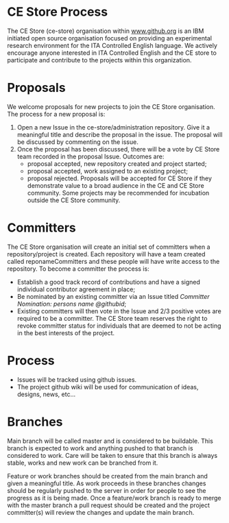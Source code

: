 # CE Store Process

The CE Store (ce-store) organisation within www.github.org is an IBM initiated open source organisation focused on providing an experimental research environment for the ITA Controlled English language. We actively encourage anyone interested in ITA Controlled English and the CE store to participate and contribute to the projects within this organization.

# Proposals

We welcome proposals for new projects to join the CE Store organisation. The process for a new proposal is:

1. Open a new Issue in the ce-store/administration repository. Give it a meaningful title and describe the proposal in the issue. The proposal will be discussed by commenting on the issue.
2. Once the proposal has been discussed, there will be a vote by CE Store team recorded in the proposal Issue.  Outcomes are:
   * proposal accepted, new repository created and project started;
   * proposal accepted, work assigned to an existing project;
   * proposal rejected.
   Proposals will be accepted for CE Store if they demonstrate value to a broad audience in the CE and CE Store community. Some projects may be recommended for incubation outside the CE Store community.

# Committers

The CE Store organisation will create an initial set of committers when a repository/project is created. Each repository will have a team created called reponameCommitters and these people will have write access to the repository. To become a committer the process is:
* Establish a good track record of contributions and have a signed individual contributor agreement in place;
* Be nominated by an existing committer via an Issue titled *Committer Nomination: persons name @githubid*;
* Existing committers will then vote in the Issue and 2/3 positive votes are required to be a committer.
The CE Store team reserves the right to revoke committer status for individuals that are deemed to not be acting in the best interests of the project.

# Process

* Issues will be tracked using github issues.
* The project github wiki will be used for communication of ideas, designs, news, etc...

# Branches

Main branch will be called master and is considered to be buildable. This branch is expected to work and anything pushed to that branch is considered to work. Care will be taken to ensure that this branch is always stable, works and new work can be branched from it.

Feature or work branches should be created from the main branch and given a meaningful title. As work proceeds in these branches changes should be regularly pushed to the server in order for people to see the progress as it is being made. Once a feature/work branch is ready to merge with the master branch a pull request should be created and the project committer(s) will review the changes and update the main branch.

